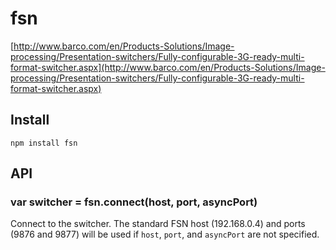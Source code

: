 # fsn

[http://www.barco.com/en/Products-Solutions/Image-processing/Presentation-switchers/Fully-configurable-3G-ready-multi-format-switcher.aspx](http://www.barco.com/en/Products-Solutions/Image-processing/Presentation-switchers/Fully-configurable-3G-ready-multi-format-switcher.aspx)

## Install

    npm install fsn

## API

### var switcher = fsn.connect(host, port, asyncPort)

  Connect to the switcher. The standard FSN host (192.168.0.4) and ports (9876 and 9877) will be used if `host`, `port`, and `asyncPort` are not specified.
